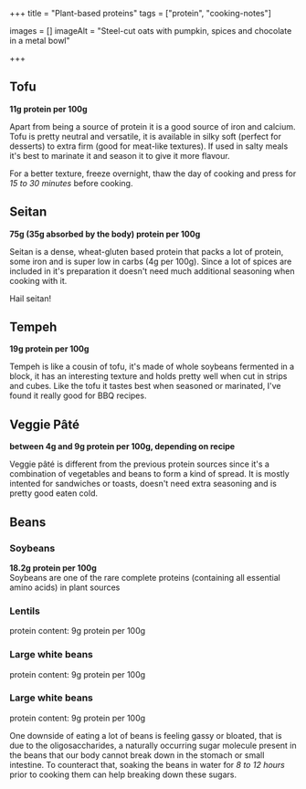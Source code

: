 +++
title = "Plant-based proteins"
tags = ["protein", "cooking-notes"]

images = []
imageAlt = "Steel-cut oats with pumpkin, spices and chocolate in a metal bowl"

+++

## Tofu
**11g protein per 100g**

Apart from being a source of protein it is a good source of iron and calcium. Tofu is pretty neutral and versatile, it is available in silky soft (perfect for desserts) to extra firm (good for meat-like textures). If used in salty meals it's best to marinate it and season it to give it more flavour.

For a better texture, freeze overnight, thaw the day of cooking and press for *15 to 30 minutes* before cooking.


## Seitan
**75g (35g absorbed by the body) protein per 100g**

Seitan is a dense, wheat-gluten based protein that packs a lot of protein, some iron and is super low in carbs (4g per 100g). Since a lot of spices are included in it's preparation it doesn't need much additional seasoning when cooking with it.

Hail seitan!

## Tempeh
**19g protein per 100g**

Tempeh is like a cousin of tofu, it's made of whole soybeans fermented in a block, it has an interesting texture and holds pretty well when cut in strips and cubes. Like the tofu it tastes best when seasoned or marinated, I've found it really good for BBQ recipes.

## Veggie Pâté
**between 4g and 9g protein per 100g, depending on recipe**

Veggie pâté is different from the previous protein sources since it's a combination of vegetables and beans to form a kind of spread. It is mostly intented for sandwiches or toasts, doesn't need extra seasoning and is pretty good eaten cold.

## Beans
### Soybeans
**18.2g protein per 100g**   
Soybeans are one of the rare complete proteins (containing all essential amino acids) in plant sources
### Lentils   
protein content: 9g protein per 100g  
### Large white beans  
protein content: 9g protein per 100g  
### Large white beans  
protein content: 9g protein per 100g


One downside of eating a lot of beans is feeling gassy or bloated, that is due to the oligosaccharides, a naturally occurring sugar molecule present in the beans that our body cannot break down in the stomach or small intestine.
To counteract that, soaking the beans in water for *8 to 12 hours* prior to cooking them can help breaking down these sugars.
